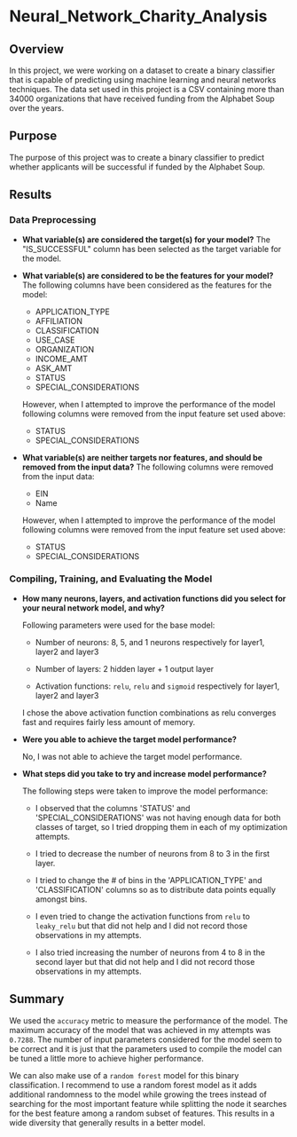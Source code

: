 # Neural_Network_Charity_Analysis

## Overview

In this project, we were working on a dataset to create a binary classifier that is capable of predicting using 
machine learning and neural networks techniques. The data set used in this project is a CSV containing more
than 34000 organizations that have received funding from the Alphabet Soup over the years.

## Purpose
The purpose of this project was to create a binary classifier to predict whether applicants will be successful
if funded by the Alphabet Soup.

## Results

### Data Preprocessing

-   **What variable(s) are considered the target(s) for your model?**
    The "IS_SUCCESSFUL" column has been selected as the target variable for the model.

-   **What variable(s) are considered to be the features for your model?**
    The following columns have been considered as the features for the model:
    - APPLICATION_TYPE
    - AFFILIATION
    - CLASSIFICATION
    - USE_CASE
    - ORGANIZATION
    - INCOME_AMT
    - ASK_AMT
    - STATUS
    - SPECIAL_CONSIDERATIONS

    However, when I attempted to improve the performance of the model following columns were removed from the
    input feature set used above:
    - STATUS
    - SPECIAL_CONSIDERATIONS

-   **What variable(s) are neither targets nor features, and should be removed from the input data?**
    The following columns were removed from the input data:
    - EIN
    - Name

    However, when I attempted to improve the performance of the model following columns were removed from the
    input feature set used above:
    - STATUS
    - SPECIAL_CONSIDERATIONS

### Compiling, Training, and Evaluating the Model

-   **How many neurons, layers, and activation functions did you select for your neural network model, and why?**

    Following parameters were used for the base model:

    -   Number of neurons: 8, 5, and 1 neurons respectively for layer1, layer2 and layer3

    -   Number of layers: 2 hidden layer + 1 output layer

    -   Activation functions: `relu`, `relu` and `sigmoid` respectively for layer1, layer2 and layer3

    I chose the above activation function combinations as relu converges fast and requires fairly less amount of memory.

-   **Were you able to achieve the target model performance?**

    No, I was not able to achieve the target model performance.

-   **What steps did you take to try and increase model performance?**

    The following steps were taken to improve the model performance:

    -   I observed that the columns 'STATUS' and 'SPECIAL_CONSIDERATIONS' was not having enough data for both classes of target,
    so I tried dropping them in each of my optimization attempts.

    -   I tried to decrease the number of neurons from 8 to 3 in the first layer.

    -    I tried to change the # of bins in the 'APPLICATION_TYPE' and 'CLASSIFICATION' columns so as to distribute data points equally amongst
    bins.

    -   I even tried to change the activation functions from `relu` to `leaky_relu` but that did not help and I did not
    record those observations in my attempts.

    -   I also tried increasing the number of neurons from 4 to 8 in the second layer but that did not help and I did not
    record those observations in my attempts.

## Summary

We used the `accuracy` metric to measure the performance of the model. The maximum accuracy of the model that was achieved in my attempts was
`0.7288`. The number of input parameters considered for the model seem to be correct and it is just that the parameters used to compile the model
can be tuned a little more to achieve higher performance.

We can also make use of a `random forest` model for this binary classification. I recommend to use a random forest model as it adds additional
randomness to the model while growing the trees instead of searching for the most important feature while splitting the node it searches for the
best feature among a random subset of features. This results in a wide diversity that generally results in a better model. 